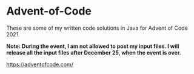 # Advent-of-Code

These are some of my written code solutions in Java for Advent of Code 2021.

**Note: During the event, I am not allowed to post my input files. I will release all the input files after December 25, when the event is over.**

https://adventofcode.com/
